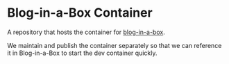 # Blog-in-a-Box Container

A repository that hosts the container for [blog-in-a-box](https://github.com/excellalabs/blog-in-a-box). 

We maintain and publish the container separately so that we can reference it in Blog-in-a-Box to start the dev container quickly.

